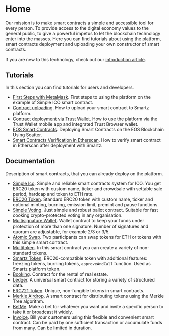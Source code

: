 # Home

Our mission is to make smart contracts a simple and accessible tool for every person. To provide access to the digital economy values to the general public, to give a powerful impetus to let the blockchain technology enter into the masses. Here you can find tutorials about using the platform, smart contracts deployment and uploading your own constructor of smart contracts.

If you are new to this technology, check out our [introduction article](/en/smart-contracts-introduction).

## Tutorials

In this section you can find tutorials for users and developers.

* [First Steps with MetaMask](en/first-steps). First steps to using the platform on the example of Simple ICO smart contract.
* [Contract uploading](en/contract-uploading). How to upload your smart contract to Smartz platform.
* [Contract deployment via Trust Wallet](/en/trust-wallet). How to use the platform via the Trust Wallet mobile app and integrated Trust Browser wallet.
* [EOS Smart Contracts](/en/eos-token). Deploying Smart Contracts on the EOS Blockchain Using Scatter.
* [Smart Contracts Verification in Etherscan](/en/etherscan-verification). How to verify smart contract in Etherscan after deployment with Smartz.

## Documentation

Description of smart contracts, that you can already deploy on the platform.

* [Simple Ico](en/simple-ico). Simple and reliable smart contracts system for ICO. You get ERC20 token with custom name, ticker and crowdsale with settable sale period, hardcap and token to ETH rate.
* [ERC20 Token](en/erc-20-token). Standard ERC20 token with custom name, ticker and optional minting, burning, emission limit, premint and pause functions.
* [Simple Voting](en/simple-voting). Just simple and robust ballot contract. Suitable for fast cooking crypto-protected voting in any organisation.
* [Multisignature Wallet](en/multisignature-wallet). Wallet contract to keep your funds under protection of more than one signature. Number of signatures and quorum are adjustable, for example 2/3 or 3/5.
* [Atomic Swap](en/atomic-swap). Two participants can swap tokens for ETH or tokens with this simple smart contract.
* [Multitoken](en/multitoken). In this smart contract you can create a variety of non-standard tokens.
* [Smartz Token](en/smartz-token). ERC20-compatible token with additional features: freezing tokens, burning tokens, `approveAndCall` function. Used as Smartz platform token.
* [Booking](en/booking). Contract for the rental of real estate.
* [Ledger](en/ledger). A universal smart contract for storing a variety of structured data.
* [ERC721 Token](/en/erc-721-token). Unique, non-fungible tokens in smart contracts.
* [Merkle Airdrop](/en/merkle-airdrop). A smart contract for distributing tokens using the Merkle Tree algorithm.
* [BetMe](/en/betme). Make a bet for whatever you want and invite a specific person to take it or broadcast it widely.
* [Invoice](/en/invoice). Bill your customers using this flexible and convenient smart contract. Can be paid by one sufficient transaction or accumulate funds from many. Can be limited in duration.
